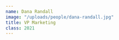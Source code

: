 ```yaml
---
name: Dana Randall
image: "/uploads/people/dana-randall.jpg"
title: VP Marketing
class: 2021
---
```

